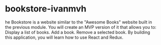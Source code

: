 # bookstore-ivanmvh
 he Bookstore is a website similar to the "Awesome Books" website built in the previous module. You will create an MVP version of it that allows you to:  Display a list of books. Add a book. Remove a selected book. By building this application, you will learn how to use React and Redux.
